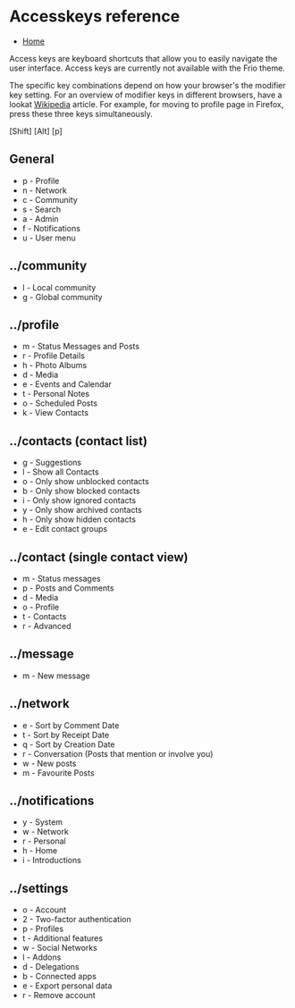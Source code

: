 Accesskeys reference
=======================

* [Home](help)

Access keys are keyboard shortcuts that allow you to easily navigate the user interface.
Access keys are currently not available with the Frio theme.

The specific key combinations depend on how your browser's the modifier key setting.
For an overview of modifier keys in different browsers, have a lookat [Wikipedia](https://en.wikipedia.org/wiki/Access_key) article.
For example, for moving to profile page in Firefox, press these three keys simultaneously.

[Shift] [Alt] [p]

General
-------
* p - Profile
* n - Network
* c - Community
* s - Search
* a - Admin
* f - Notifications
* u - User menu

../community
--------
* l - Local community
* g - Global community

../profile
--------
* m - Status Messages and Posts
* r - Profile Details
* h - Photo Albums
* d - Media
* e - Events and Calendar
* t - Personal Notes
* o - Scheduled Posts
* k - View Contacts

../contacts (contact list)
---------
* g - Suggestions
* l - Show all Contacts
* o - Only show unblocked contacts
* b - Only show blocked contacts
* i - Only show ignored contacts
* y - Only show archived contacts
* h - Only show hidden contacts
* e - Edit contact groups

../contact (single contact view)
-------------------------------
* m - Status messages
* p - Posts and Comments
* d - Media
* o - Profile
* t - Contacts
* r - Advanced

../message
--------
* m - New message

../network
--------
* e - Sort by Comment Date
* t - Sort by Receipt Date
* q - Sort by Creation Date
* r - Conversation (Posts that mention or involve you)
* w - New posts
* m - Favourite Posts

../notifications
--------------
* y - System
* w - Network
* r - Personal
* h - Home
* i - Introductions

../settings
---------
* o - Account
* 2 - Two-factor authentication
* p - Profiles
* t - Additional features
* w - Social Networks
* l - Addons
* d - Delegations
* b - Connected apps
* e - Export personal data
* r - Remove account
